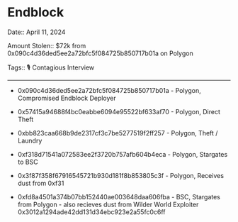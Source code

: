 # Endblock

Date:: April 11, 2024

Amount Stolen:: $72k from 0x090c4d36ded5ee2a72bfc5f084725b850717b01a on Polygon 

Tags:: 🎙️ Contagious Interview

---


- 0x090c4d36ded5ee2a72bfc5f084725b850717b01a - Polygon, Compromised Endblock Deployer

- 0x57415a94688f4bc0eabbe6094e95522bf633af70 - Polygon, Direct Theft

- 0xbb823caa668b9de2317cf3c7be5277519f2ff257 - Polygon, Theft / Laundry 

- 0xf318d71541a072583ee2f3720b757afb604b4eca - Polygon, Stargates to BSC

- 0x3f87f358f67916545721b930d181f8b853805c3f - Polygon, Receives dust from 0xf31

- 0xfd8a4501a374b07bb152440ae003648daa606fba - BSC, Stargates from Polygon - also recieves dust from Wilder World Exploiter 0x3012a1294ade42dd131d34ebc923e2a55fc0c6ff